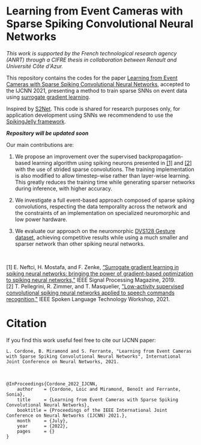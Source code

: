 # Learning from Event Cameras with Sparse Spiking Convolutional Neural Networks

*This work is supported by the French technological research agency (ANRT) through a CIFRE thesis in collaboration between Renault and Université Côte d'Azur.*

This repository contains the codes for the paper [Learning from Event Cameras with Sparse Spiking Convolutional Neural Networks](https://arxiv.org/abs/2104.12579), accepted to the IJCNN 2021, presenting a method to train sparse SNNs on event data using [surrogate gradient learning](https://arxiv.org/abs/1901.09948). 

Inspired by [S2Net](https://github.com/romainzimmer/s2net). This code is shared for research purposes only, for application development using SNNs we recommendend to use the [SpikingJelly framework](https://github.com/fangwei123456/spikingjelly).

***Repository will be updated soon***

Our main contributions are:

1. We propose an improvement over the supervised backpropagation-based learning algorithm using spiking neurons presented in [[1]](https://arxiv.org/abs/1901.09948) and [[2]](https://arxiv.org/abs/2011.06846) with the use of strided sparse convolutions. The training implementation is also modified to allow timestep-wise rather than layer-wise learning. This greatly reduces the training time while generating sparser networks during inference, with higher accuracy.

2. We investigate a full event-based approach composed of sparse spiking convolutions, respecting the data temporality across the network and the constraints of an implementation on specialized neuromorphic and low power hardware.

3. We evaluate our approach on the neuromorphic [DVS128 Gesture dataset](https://research.ibm.com/interactive/dvsgesture/), achieving competitive results while using a much smaller and sparser network than other spiking neural networks.

<br>

[1] E. Neftci, H. Mostafa, and F. Zenke, [“Surrogate gradient learning in spiking neural networks: bringing the power of gradient-based optimization to spiking neural networks,”](https://arxiv.org/abs/1901.09948) IEEE Signal Processing Magazine, 2019.
<br>
[2] T. Pellegrini, R. Zimmer, and T. Masquelier, ["Low-activity supervised convolutional spiking neural networks applied to speech commands recognition,"](https://arxiv.org/abs/2011.06846) IEEE Spoken Language Technology Workshop, 2021.

# Citation

If you find this work useful feel free to cite our IJCNN paper:

    L. Cordone, B. Miramond and S. Ferrante, "Learning from Event Cameras with Sparse Spiking Convolutional Neural Networks", International Joint Conference on Neural Networks, 2021.

<br>

    @InProceedings{Cordone_2022_IJCNN,
        author    = {Cordone, Loic and Miramond, Benoît and Ferrante, Sonia},
        title     = {Learning from Event Cameras with Sparse Spiking Convolutional Neural Networks},
        booktitle = {Proceedings of the IEEE International Joint Conference on Neural Networks (IJCNN) 2021.},
        month     = {July},
        year      = {2022},
        pages     = {}
    }
